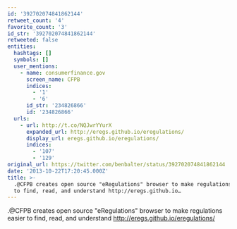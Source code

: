 ```yaml
---
id: '392702074841862144'
retweet_count: '4'
favorite_count: '3'
id_str: '392702074841862144'
retweeted: false
entities:
  hashtags: []
  symbols: []
  user_mentions:
    - name: consumerfinance.gov
      screen_name: CFPB
      indices:
        - '1'
        - '6'
      id_str: '234826866'
      id: '234826866'
  urls:
    - url: http://t.co/NQJwrYYurX
      expanded_url: http://eregs.github.io/eregulations/
      display_url: eregs.github.io/eregulations/
      indices:
        - '107'
        - '129'
original_url: https://twitter.com/benbalter/status/392702074841862144
date: '2013-10-22T17:20:45.000Z'
title: >-
  .@CFPB creates open source "eRegulations" browser to make regulations easier
  to find, read, and understand http://eregs.github.io…
---
```


.@CFPB creates open source "eRegulations" browser to make regulations easier to find, read, and understand http://eregs.github.io/eregulations/